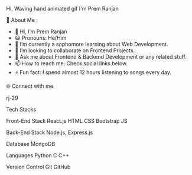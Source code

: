 Hi, Waving hand animated gif I'm Prem Ranjan

💫 About Me :

- 👋 Hi, I’m Prem Ranjan
- 😄 Pronouns: He/Him
- 🌱 I’m currently a sophomore learning about Web Development.
- 👯 I’m looking to collaborate on Frontend Projects.
- 💬 Ask me about Frontend & Backend Development or any related stuff.
- 📫 How to reach me: Check social links below.
- ⚡ Fun fact: I spend almost 12 hours listening to songs every day.

🌐 Connect with me 

rj-29

   Tech Stacks

Front-End Stack
React.js HTML CSS Bootstrap JS 

Back-End Stack
Node.js, Express.js

Database
MongoDB

Languages
Python C C++

Version Control
Git GitHub



